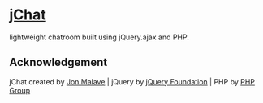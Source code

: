 # [jChat](https://github.com/jonmalave/jChat)
lightweight chatroom built using jQuery.ajax and PHP.

## Acknowledgement

jChat created by [Jon Malave](http://jonmalave.com) | jQuery by [jQuery Foundation](https://jquery.org/team/) | PHP by [PHP Group](https://secure.php.net/) 
